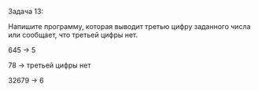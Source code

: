 Задача 13: 

Напишите программу, которая выводит
третью цифру заданного числа или сообщает, что третьей
цифры нет.

645 -> 5

78 -> третьей цифры нет

32679 -> 6